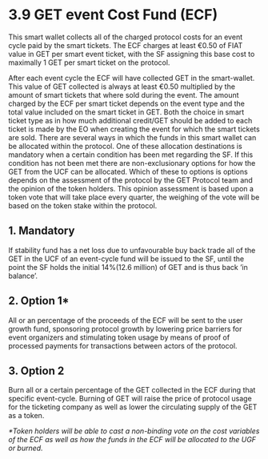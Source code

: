 # 3.9 GET event Cost Fund \(ECF\)

This smart wallet collects all of the charged protocol costs for an event cycle paid by the smart tickets. The ECF charges at least €0.50 of FIAT value in GET per smart event ticket, with the SF assigning this base cost to maximally 1 GET per smart ticket on the protocol. 

After each event cycle the ECF will have collected GET in the smart-wallet. This value of GET collected is always at least €0.50 multiplied by the amount of smart tickets that where sold during the event. The amount charged by the ECF per smart ticket depends on the event type and the total value included on the smart ticket in GET. Both the choice in smart ticket type as in how much additional credit/GET should be added to each ticket is made by the EO when creating the event for which the smart tickets are sold. There are several ways in which the funds in this smart wallet can be allocated within the protocol. One of these allocation destinations is mandatory when a certain condition has been met regarding the SF. If this condition has not been met there are non-exclusionary options for how the GET from the UCF can be allocated. Which of these to options is options depends on the assessment of the protocol by the GET Protocol team and the opinion of the token holders. This opinion assessment is based upon a token vote that will take place every quarter, the weighing of the vote will be based on the token stake within the protocol.

## 1. Mandatory 

If stability fund has a net loss due to unfavourable buy back trade all of the GET in the UCF of an event-cycle fund will be issued to the SF, until the point the SF holds the initial 14%\(12.6 million\) of GET and is thus back ’in balance’.

## 2. Option 1\* 

All or an percentage of the proceeds of the ECF will be sent to the user growth fund, sponsoring protocol growth by lowering price barriers for event organizers and stimulating token usage by means of proof of processed payments for transactions between actors of the protocol.

## 3. Option 2 

Burn all or a certain percentage of the GET collected in the ECF during that specific event-cycle. Burning of GET will raise the price of protocol usage for the ticketing company as well as lower the circulating supply of the GET as a token.

_\*Token holders will be able to cast a non-binding vote on the cost variables of the ECF as well as how the funds in the ECF will be allocated to the UGF or burned._

